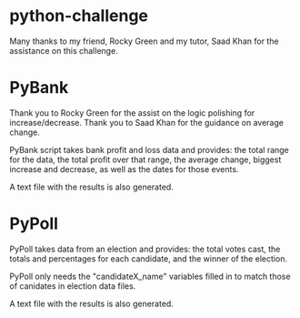 # python-challenge

Many thanks to my friend, Rocky Green and my tutor, Saad Khan for the assistance on this challenge. 

# PyBank

Thank you to Rocky Green for the assist on the logic polishing for increase/decrease.
Thank you to Saad Khan for the guidance on average change.

PyBank script takes bank profit and loss data and provides: 
    the total range for the data, 
    the total profit over that range, 
    the average change, 
    biggest increase and decrease, 
    as well as the dates for those events. 

A text file with the results is also generated. 

# PyPoll

PyPoll takes data from an election and provides:
    the total votes cast,
    the totals and percentages for each candidate, 
    and the winner of the election.

PyPoll only needs the "candidateX_name" variables filled in to match those of canidates in election data files. 

A text file with the results is also generated. 